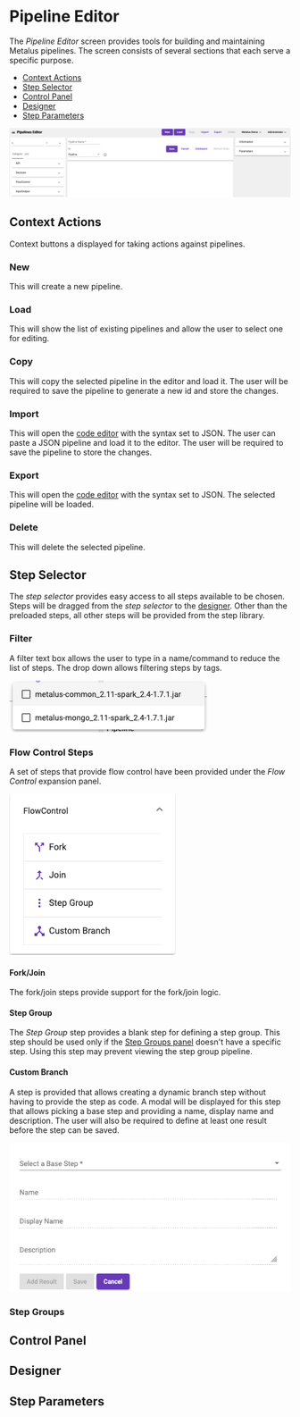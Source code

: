 # Pipeline Editor
The _Pipeline Editor_ screen provides tools for building and maintaining Metalus pipelines. The screen consists of several
sections that each serve a specific purpose.

* [Context Actions](#context-actions)
* [Step Selector](#step-selector)
* [Control Panel](#control-panel)
* [Designer](#designer)
* [Step Parameters](#step-parameters)

![Pipeline Editor](images/pipeline_editor_screen.png)

## Context Actions
Context buttons a displayed for taking actions against pipelines.
### New
This will create a new pipeline.
### Load
This will show the list of existing pipelines and allow the user to select one for editing.
### Copy
This will copy the selected pipeline in the editor and load it. The user will be required to save
the pipeline to generate a new id and store the changes.
### Import
This will open the [code editor](code_editor.md) with the syntax set to JSON. The user can
paste a JSON pipeline and load it to the editor. The user will be required to save the pipeline 
to store the changes.
### Export
This will open the [code editor](code_editor.md) with the syntax set to JSON. The selected pipeline
will be loaded.
### Delete
This will delete the selected pipeline.
## Step Selector
The _step selector_ provides easy access to all steps available to be chosen. Steps will be dragged from
the _step selector_ to the [designer](#designer). Other than the preloaded steps, all other steps will be
provided from the step library.
### Filter
A filter text box allows the user to type in a name/command to reduce the list of steps. The drop down 
allows filtering steps by tags.

![Tags Dropdown](images/tags_dropdown.png)  
### Flow Control Steps
A set of steps that provide flow control have been provided under the _Flow Control_ expansion panel.

![Flow Control](images/flow_control_steps.png)
#### Fork/Join
The fork/join steps provide support for the fork/join logic.
#### Step Group
The _Step Group_ step provides a blank step for defining a step group. This step should be used only if the 
[Step Groups panel](#step-groups) doesn't have a specific step. Using this step may prevent viewing the
step group pipeline.
#### Custom Branch
A step is provided that allows creating a dynamic branch step without having to provide the step as code. A modal
will be displayed for this step that allows picking a base step and providing a name, display name and description.
The user will also be required to define at least one result before the step can be saved.

![Custom Branch Modal](images/custom_branch_modal.png)
### Step Groups
## Control Panel
## Designer
## Step Parameters
